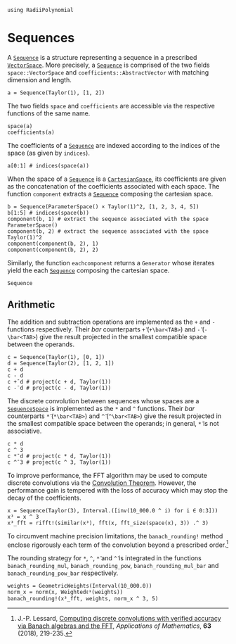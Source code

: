 ```@setup sequences
using RadiiPolynomial
```

# Sequences

A [`Sequence`](@ref) is a structure representing a sequence in a prescribed [`VectorSpace`](@ref). More precisely, a [`Sequence`](@ref) is comprised of the two fields `space::VectorSpace` and `coefficients::AbstractVector` with matching dimension and length.

```@repl sequences
a = Sequence(Taylor(1), [1, 2])
```

The two fields `space` and `coefficients` are accessible via the respective functions of the same name.

```@repl sequences
space(a)
coefficients(a)
```

The coefficients of a [`Sequence`](@ref) are indexed according to the indices of the space (as given by `indices`).

```@repl sequences
a[0:1] # indices(space(a))
```

When the space of a [`Sequence`](@ref) is a [`CartesianSpace`](@ref), its coefficients are given as the concatenation of the coefficients associated with each space. The function `component` extracts a [`Sequence`](@ref) composing the cartesian space.

```@repl sequences
b = Sequence(ParameterSpace() × Taylor(1)^2, [1, 2, 3, 4, 5])
b[1:5] # indices(space(b))
component(b, 1) # extract the sequence associated with the space ParameterSpace()
component(b, 2) # extract the sequence associated with the space Taylor(1)^2
component(component(b, 2), 1)
component(component(b, 2), 2)
```

Similarly, the function `eachcomponent` returns a `Generator` whose iterates yield the each [`Sequence`](@ref) composing the cartesian space.

```@docs
Sequence
```

## Arithmetic

The addition and subtraction operations are implemented as the `+` and `-` functions respectively. Their *bar* counterparts `+̄` (`+\bar<TAB>`) and `-̄` (`-\bar<TAB>`) give the result projected in the smallest compatible space between the operands.

```@repl sequences
c = Sequence(Taylor(1), [0, 1])
d = Sequence(Taylor(2), [1, 2, 1])
c + d
c - d
c +̄ d # project(c + d, Taylor(1))
c -̄ d # project(c - d, Taylor(1))
```

The discrete convolution between sequences whose spaces are a [`SequenceSpace`](@ref) is implemented as the `*` and `^` functions. Their *bar* counterparts `*̄` (`*\bar<TAB>`) and `^̄` (`^\bar<TAB>`) give the result projected in the smallest compatible space between the operands; in general, `*̄` is not associative.

```@repl sequences
c * d
c ^ 3
c *̄ d # project(c * d, Taylor(1))
c ^̄ 3 # project(c ^ 3, Taylor(1))
```

To improve performance, the FFT algorithm may be used to compute discrete convolutions via the [Convolution Theorem](https://en.wikipedia.org/wiki/Convolution_theorem). However, the performance gain is tempered with the loss of accuracy which may stop the decay of the coefficients.

```@repl sequences
x = Sequence(Taylor(3), Interval.([inv(10_000.0 ^ i) for i ∈ 0:3]))
x³ = x ^ 3
x³_fft = rifft!(similar(x³), fft(x, fft_size(space(x), 3)) .^ 3)
```

To circumvent machine precision limitations, the `banach_rounding!` method enclose rigorously each term of the convolution beyond a prescribed order.[^1]

[^1]: J.-P. Lessard, [Computing discrete convolutions with verified accuracy via Banach algebras and the FFT](https://doi.org/10.21136/AM.2018.0082-18), *Applications of Mathematics*, **63** (2018), 219-235.

The rounding strategy for `*`, `^`, `*̄` and `^̄` is integrated in the functions `banach_rounding_mul`, `banach_rounding_pow`, `banach_rounding_mul_bar` and `banach_rounding_pow_bar` respectively.

```@repl sequences
weights = GeometricWeights(Interval(10_000.0))
norm_x = norm(x, Weightedℓ¹(weights))
banach_rounding!(x³_fft, weights, norm_x ^ 3, 5)
```
